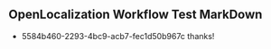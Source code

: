 ## OpenLocalization Workflow Test MarkDown
* 5584b460-2293-4bc9-acb7-fec1d50b967c thanks!

<!--HONumber=Aug16_HO5-->


